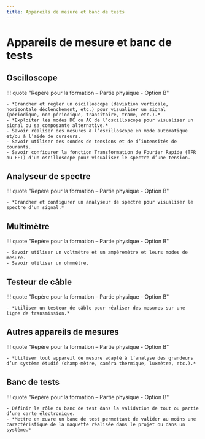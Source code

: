 ```yaml
---
title: Appareils de mesure et banc de tests
---
```


# Appareils de mesure et banc de tests

## Oscilloscope

!!! quote "Repère pour la formation – Partie physique - Option B"

    - *Brancher et régler un oscilloscope (déviation verticale, horizontale déclenchement, etc.) pour visualiser un signal (périodique, non périodique, transitoire, trame, etc.).*
    - *Exploiter les modes DC ou AC de l’oscilloscope pour visualiser un signal ou sa composante alternative.*
    - Savoir réaliser des mesures à l’oscilloscope en mode automatique et/ou à l’aide de curseurs.
    - Savoir utiliser des sondes de tensions et de d’intensités de courants.
    - Savoir configurer la fonction Transformation de Fourier Rapide (TFR ou FFT) d’un oscilloscope pour visualiser le spectre d’une tension.

## Analyseur de spectre

!!! quote "Repère pour la formation – Partie physique - Option B"

    - *Brancher et configurer un analyseur de spectre pour visualiser le spectre d’un signal.*

## Multimètre

!!! quote "Repère pour la formation – Partie physique - Option B"

    - Savoir utiliser un voltmètre et un ampèremètre et leurs modes de mesure.
    - Savoir utiliser un ohmmètre.

## Testeur de câble

!!! quote "Repère pour la formation – Partie physique - Option B"

    - *Utiliser un testeur de câble pour réaliser des mesures sur une ligne de transmission.*

## Autres appareils de mesures

!!! quote "Repère pour la formation – Partie physique - Option B"

    - *Utiliser tout appareil de mesure adapté à l’analyse des grandeurs d’un système étudié (champ-mètre, caméra thermique, luxmètre, etc.).*

## Banc de tests

!!! quote "Repère pour la formation – Partie physique - Option B"

    - Définir le rôle du banc de test dans la validation de tout ou partie d’une carte électronique.
    - *Mettre en œuvre un banc de test permettant de valider au moins une caractéristique de la maquette réalisée dans le projet ou dans un système.*